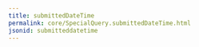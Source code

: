 ```yaml
---
title: submittedDateTime
permalink: core/SpecialQuery.submittedDateTime.html
jsonid: submitteddatetime
---
```

